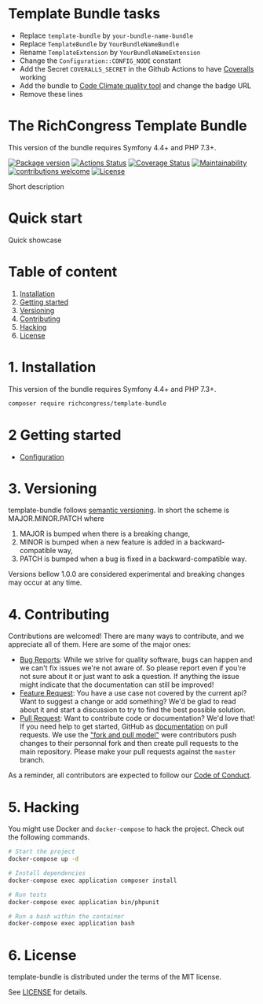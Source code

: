 # Template Bundle tasks

- Replace `template-bundle` by `your-bundle-name-bundle`
- Replace `TemplateBundle` by `YourBundleNameBundle`
- Rename `TemplateExtension` by `YourBundleNameExtension`
- Change the `Configuration::CONFIG_NODE` constant
- Add the Secret `COVERALLS_SECRET` in the Github Actions to have [Coveralls](https://coveralls.io/repos/new) working
- Add the bundle to [Code Climate quality tool](https://codeclimate.com/dashboard) and change the badge URL
- Remove these lines


The RichCongress Template Bundle
=======================================

This version of the bundle requires Symfony 4.4+ and PHP 7.3+.

[![Package version](https://img.shields.io/packagist/v/richcongress/template-bundle)](https://packagist.org/packages/richcongress/template-bundle)
[![Actions Status](https://github.com/richcongress/template-bundle/workflows/Tests/badge.svg)](https://github.com/t/richcongress/template-bundle/actions)
[![Coverage Status](https://coveralls.io/repos/github/richcongress/template-bundle/badge.svg?branch=master)](https://coveralls.io/github/richcongress/template-bundle?branch=master)
[![Maintainability](https://api.codeclimate.com/v1/badges/template-bundle/maintainability)](https://codeclimate.com/github/richcongress/template-bundle/maintainability)
[![contributions welcome](https://img.shields.io/badge/contributions-welcome-brightgreen.svg?style=flat)](https://github.com/richcongress/template-bundle/issues)
[![License](https://img.shields.io/badge/license-MIT-blue.svg)](LICENSE.md)

Short description


# Quick start

Quick showcase

# Table of content

1. [Installation](#1-installation)
2. [Getting started](#2-getting-started)
3. [Versioning](#3-versioning)
4. [Contributing](#4-contributing)
5. [Hacking](#5-hacking)
6. [License](#6-license)


# 1. Installation

This version of the bundle requires Symfony 4.4+ and PHP 7.3+.

```bash
composer require richcongress/template-bundle
```

# 2 Getting started

- [Configuration](Docs/Configuration.md)

# 3. Versioning

template-bundle follows [semantic versioning](https://semver.org/). In short the scheme is MAJOR.MINOR.PATCH where
1. MAJOR is bumped when there is a breaking change,
2. MINOR is bumped when a new feature is added in a backward-compatible way,
3. PATCH is bumped when a bug is fixed in a backward-compatible way.

Versions bellow 1.0.0 are considered experimental and breaking changes may occur at any time.


# 4. Contributing

Contributions are welcomed! There are many ways to contribute, and we appreciate all of them. Here are some of the major ones:

* [Bug Reports](https://github.com/richcongress/template-bundle/issues): While we strive for quality software, bugs can happen and we can't fix issues we're not aware of. So please report even if you're not sure about it or just want to ask a question. If anything the issue might indicate that the documentation can still be improved!
* [Feature Request](https://github.com/richcongress/template-bundle/issues): You have a use case not covered by the current api? Want to suggest a change or add something? We'd be glad to read about it and start a discussion to try to find the best possible solution.
* [Pull Request](https://github.com/richcongress/template-bundle/merge_requests): Want to contribute code or documentation? We'd love that! If you need help to get started, GitHub as [documentation](https://help.github.com/articles/about-pull-requests/) on pull requests. We use the ["fork and pull model"](https://help.github.com/articles/about-collaborative-development-models/) were contributors push changes to their personnal fork and then create pull requests to the main repository. Please make your pull requests against the `master` branch.

As a reminder, all contributors are expected to follow our [Code of Conduct](CODE_OF_CONDUCT.md).


# 5. Hacking

You might use Docker and `docker-compose` to hack the project. Check out the following commands.

```bash
# Start the project
docker-compose up -d

# Install dependencies
docker-compose exec application composer install

# Run tests
docker-compose exec application bin/phpunit

# Run a bash within the container
docker-compose exec application bash
```


# 6. License

template-bundle is distributed under the terms of the MIT license.

See [LICENSE](LICENSE.md) for details.
